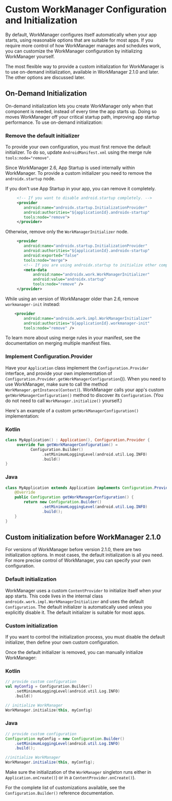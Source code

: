 # Custom WorkManager Configuration and Initialization

By default, WorkManager configures itself automatically when your app starts, using reasonable options that are suitable for most apps. If you require more control of how WorkManager manages and schedules work, you can customize the WorkManager configuration by initializing WorkManager yourself.

The most flexible way to provide a custom initialization for WorkManager is to use on-demand initialization, available in WorkManager 2.1.0 and later. The other options are discussed later.

On-Demand Initialization
------------------------

On-demand initialization lets you create WorkManager only when that component is needed, instead of every time the app starts up. Doing so moves WorkManager off your critical startup path, improving app startup performance. To use on-demand initialization:

### Remove the default initializer

To provide your own configuration, you must first remove the default initializer. To do so, update `AndroidManifest.xml` using the merge rule `tools:node="remove"`.

Since WorkManager 2.6, App Startup is used internally within WorkManager. To provide a custom initializer you need to remove the `androidx.startup` node.

If you don't use App Startup in your app, you can remove it completely.

```xml
     <!-- If you want to disable android.startup completely. -->
     <provider
        android:name="androidx.startup.InitializationProvider"
        android:authorities="${applicationId}.androidx-startup"
        tools:node="remove">
     </provider>
```

Otherwise, remove only the `WorkManagerInitializer` node.

```xml
     <provider
        android:name="androidx.startup.InitializationProvider"
        android:authorities="${applicationId}.androidx-startup"
        android:exported="false"
        tools:node="merge">
        <!-- If you are using androidx.startup to initialize other components -->
        <meta-data
            android:name="androidx.work.WorkManagerInitializer"
            android:value="androidx.startup"
            tools:node="remove" />
     </provider>
```

While using an version of WorkManager older than 2.6, remove `workmanager-init` instead:

```xml
    <provider
        android:name="androidx.work.impl.WorkManagerInitializer"
        android:authorities="${applicationId}.workmanager-init"
        tools:node="remove" />
```

To learn more about using merge rules in your manifest, see the documentation on merging multiple manifest files.

### Implement Configuration.Provider

Have your `Application` class implement the `Configuration.Provider` interface, and provide your own implementation of `Configuration.Provider.getWorkManagerConfiguration`()). When you need to use WorkManager, make sure to call the method `WorkManager.getInstance(Context)`). WorkManager calls your app's custom `getWorkManagerConfiguration()` method to discover its `Configuration`. (You do not need to call `WorkManager.initialize()` yourself.)

Here's an example of a custom `getWorkManagerConfiguration()` implementation:

### Kotlin

```kotlin
class MyApplication() : Application(), Configuration.Provider {
     override fun getWorkManagerConfiguration() =
           Configuration.Builder()
                .setMinimumLoggingLevel(android.util.Log.INFO)
                .build()
}
```

### Java

```java
class MyApplication extends Application implements Configuration.Provider {
    @Override
    public Configuration getWorkManagerConfiguration() {
        return new Configuration.Builder()
                .setMinimumLoggingLevel(android.util.Log.INFO)
                .build();
    }
}
```

Custom initialization before WorkManager 2.1.0
----------------------------------------------

For versions of WorkManager before version 2.1.0, there are two initialization options. In most cases, the default initialization is all you need. For more precise control of WorkManager, you can specify your own configuration.

### Default initialization

WorkManager uses a custom `ContentProvider` to initialize itself when your app starts. This code lives in the internal class `androidx.work.impl.WorkManagerInitializer` and uses the default `Configuration`. The default initializer is automatically used unless you explicitly disable it. The default initializer is suitable for most apps.

### Custom initialization

If you want to control the initialization process, you must disable the default initializer, then define your own custom configuration.

Once the default initializer is removed, you can manually initialize WorkManager:

### Kotlin

```kotlin
// provide custom configuration
val myConfig = Configuration.Builder()
    .setMinimumLoggingLevel(android.util.Log.INFO)
    .build()

// initialize WorkManager
WorkManager.initialize(this, myConfig)
```

### Java

```java
// provide custom configuration
Configuration myConfig = new Configuration.Builder()
    .setMinimumLoggingLevel(android.util.Log.INFO)
    .build();

//initialize WorkManager
WorkManager.initialize(this, myConfig);
```

Make sure the initialization of the `WorkManager` singleton runs either in `Application.onCreate()`) or in a `ContentProvider.onCreate()`).

For the complete list of customizations available, see the `Configuration.Builder()` reference documentation.